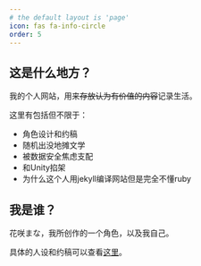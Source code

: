 ```yaml
---
# the default layout is 'page'
icon: fas fa-info-circle
order: 5
---
```


## 这是什么地方？

我的个人网站，用来~~存放认为有价值的内容~~记录生活。

这里有包括但不限于：

- 角色设计和约稿
- 随机出没地摊文学
- 被数据安全焦虑支配
- 和Unity掐架
- 为什么这个人用jekyll编译网站但是完全不懂ruby

## 我是谁？

花咲まな，我所创作的一个角色，以及我自己。

具体的人设和约稿可以查看[这里](https://manalogues.com/mana)。


